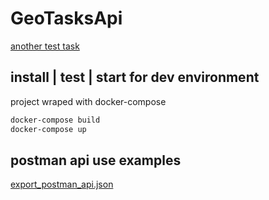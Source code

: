 # GeoTasksApi

[another test task](TASK_DESCRIPTION.md)

## install | test | start for dev environment

project wraped with docker-compose

```bash
docker-compose build
docker-compose up
```

## postman api use examples

[export_postman_api.json](geo_tasks_api.postman_collection.json)
